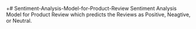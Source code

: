 +# Sentiment-Analysis-Model-for-Product-Review
 Sentiment Analysis Model for Product Review which predicts the Reviews as Positive, Neagtive, or Neutral.
